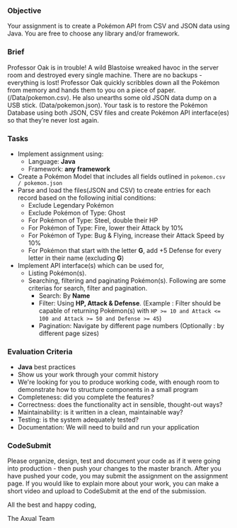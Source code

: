
### Objective

Your assignment is to create a Pokémon API from CSV and JSON data using Java. You are free to choose any library and/or framework.

### Brief

Professor Oak is in trouble! A wild Blastoise wreaked havoc in the server room and destroyed every single machine. There are no backups - everything is lost! Professor Oak quickly scribbles down all the Pokémon from memory and hands them to you on a piece of paper. (/Data/pokemon.csv). He also unearths some old JSON data dump on a USB stick. (Data/pokemon.json).
Your task is to restore the Pokémon Database using both JSON, CSV files and create Pokémon API interface(es) so that they’re never lost again.

### Tasks

- Implement assignment using:
    -   Language: **Java**
    -   Framework: **any framework**
- Create a Pokémon Model that includes all fields outlined in `pokemon.csv / pokemon.json`
- Parse and load the files(JSON and CSV) to create entries for each record based on the following initial conditions:
    - Exclude Legendary Pokémon
    - Exclude Pokémon of Type: Ghost
    - For Pokémon of Type: Steel, double their HP
    - For Pokémon of Type: Fire, lower their Attack by 10%
    - For Pokémon of Type: Bug & Flying, increase their Attack Speed by 10%
    - For Pokémon that start with the letter **G**, add +5 Defense for every letter in their name (excluding **G**)
- Implement API interface(s) which can be used for,
    - Listing Pokémon(s).
    - Searching, filtering and paginating Pokémon(s). Following are some criterias for search, filter and pagination.
        -   Search: By **Name**
        -   Filter: Using **HP, Attack & Defense**. (Example : Filter should be capable of returning Pokémon(s) with `HP >= 10 and Attack <= 100 and Attack >= 50 and Defense >= 45`)
        -   Pagination: Navigate by different page numbers (Optionally : by different page sizes)

### Evaluation Criteria

- **Java** best practices
- Show us your work through your commit history
- We're looking for you to produce working code, with enough room to demonstrate how to structure components in a small program
- Completeness: did you complete the features?
- Correctness: does the functionality act in sensible, thought-out ways?
- Maintainability: is it written in a clean, maintainable way?
- Testing: is the system adequately tested?
- Documentation: We will need to build and run your application

### CodeSubmit

Please organize, design, test and document your code as if it were going into production - then push your changes to the master branch. After you have pushed your code, you may submit the assignment on the assignment page. If you would like to explain more about your work, you can make a short video and upload to CodeSubmit at the end of the submission.

All the best and happy coding,

The Axual Team
